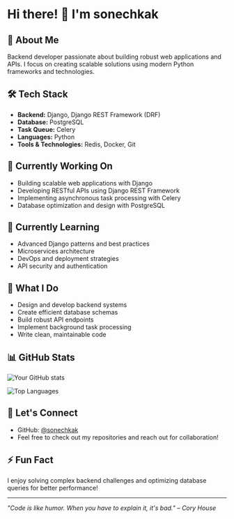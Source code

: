# Hi there! 👋 I'm sonechkak

## 🚀 About Me
Backend developer passionate about building robust web applications and APIs. I focus on creating scalable solutions using modern Python frameworks and technologies.

## 🛠️ Tech Stack
- **Backend:** Django, Django REST Framework (DRF)
- **Database:** PostgreSQL
- **Task Queue:** Celery
- **Languages:** Python
- **Tools & Technologies:** Redis, Docker, Git

## 🔭 Currently Working On
- Building scalable web applications with Django
- Developing RESTful APIs using Django REST Framework
- Implementing asynchronous task processing with Celery
- Database optimization and design with PostgreSQL

## 🌱 Currently Learning
- Advanced Django patterns and best practices
- Microservices architecture
- DevOps and deployment strategies
- API security and authentication

## 💼 What I Do
- Design and develop backend systems
- Create efficient database schemas
- Build robust API endpoints
- Implement background task processing
- Write clean, maintainable code

## 📊 GitHub Stats
![Your GitHub stats](https://github-readme-stats.vercel.app/api?username=sonechkak&show_icons=true&theme=radical)

![Top Languages](https://github-readme-stats.vercel.app/api/top-langs/?username=sonechkak&layout=compact&theme=radical)

## 🔗 Let's Connect
- GitHub: [@sonechkak](https://github.com/sonechkak)
- Feel free to check out my repositories and reach out for collaboration!

## ⚡ Fun Fact
I enjoy solving complex backend challenges and optimizing database queries for better performance!

---
*"Code is like humor. When you have to explain it, it's bad." – Cory House*
